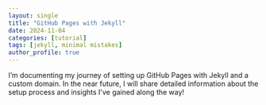 ```yaml
---
layout: single
title: "GitHub Pages with Jekyll"
date: 2024-11-04
categories: [tutorial]
tags: [jekyll, minimal mistakes]
author_profile: true
---
```

I’m documenting my journey of setting up GitHub Pages with Jekyll and a custom domain. In the near future, I will share detailed information about the setup process and insights I've gained along the way!